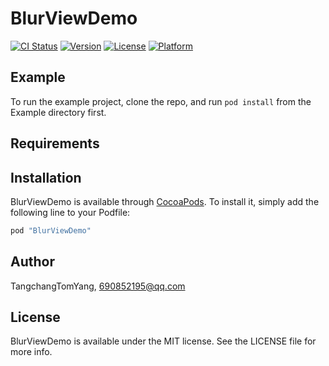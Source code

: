 # BlurViewDemo

[![CI Status](http://img.shields.io/travis/TangchangTomYang/BlurViewDemo.svg?style=flat)](https://travis-ci.org/TangchangTomYang/BlurViewDemo)
[![Version](https://img.shields.io/cocoapods/v/BlurViewDemo.svg?style=flat)](http://cocoapods.org/pods/BlurViewDemo)
[![License](https://img.shields.io/cocoapods/l/BlurViewDemo.svg?style=flat)](http://cocoapods.org/pods/BlurViewDemo)
[![Platform](https://img.shields.io/cocoapods/p/BlurViewDemo.svg?style=flat)](http://cocoapods.org/pods/BlurViewDemo)

## Example

To run the example project, clone the repo, and run `pod install` from the Example directory first.

## Requirements

## Installation

BlurViewDemo is available through [CocoaPods](http://cocoapods.org). To install
it, simply add the following line to your Podfile:

```ruby
pod "BlurViewDemo"
```

## Author

TangchangTomYang, 690852195@qq.com

## License

BlurViewDemo is available under the MIT license. See the LICENSE file for more info.
